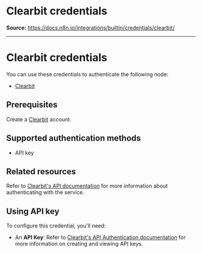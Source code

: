 # Clearbit credentials

**Source:** https://docs.n8n.io/integrations/builtin/credentials/clearbit/

---

# Clearbit credentials

You can use these credentials to authenticate the following node:

- [Clearbit](../../app-nodes/n8n-nodes-base.clearbit/)

## Prerequisites

Create a [Clearbit](https://www.clearbit.com/) account.

## Supported authentication methods

- API key

## Related resources

Refer to [Clearbit's API documentation](https://dashboard.clearbit.com/docs) for more information about authenticating with the service.

## Using API key

To configure this credential, you'll need:

- An **API Key**: Refer to [Clearbit's API Authentication documentation](https://dashboard.clearbit.com/docs#authentication) for more information on creating and viewing API keys.
